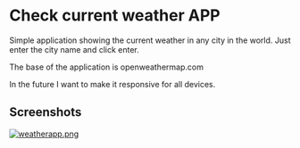 # Check current weather APP

Simple application showing the current weather in any city in the world. Just enter the city name and click enter.

The base of the application is openweathermap.com

In the future I want to make it responsive for all devices.


## Screenshots

[![weatherapp.png](https://i.postimg.cc/GtXZTN3J/weatherapp.png)](https://postimg.cc/K3g9d0MR)
